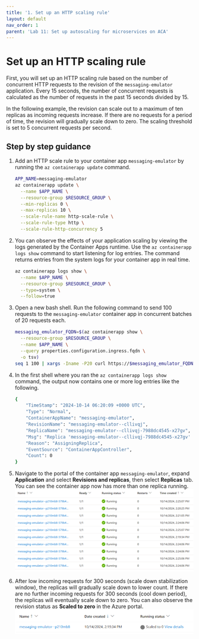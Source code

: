 ```yaml
---
title: '1. Set up an HTTP scaling rule'
layout: default
nav_order: 1
parent: 'Lab 11: Set up autoscaling for microservices on ACA'
---
```


# Set up an HTTP scaling rule

First, you will set up an HTTP scaling rule based on the number of concurrent HTTP requests to the revision of the `messaging-emulator` application. Every 15 seconds, the number of concurrent requests is calculated as the number of requests in the past 15 seconds divided by 15. 

In the following example, the revision can scale out to a maximum of ten replicas as incoming requests increase. If there are no requests for a period of time, the revision will gradually scale down to zero. The scaling threshold is set to 5 concurrent requests per second.

## Step by step guidance

1. Add an HTTP scale rule to your container app `messaging-emulator` by running the `az containerapp update` command.
   ```bash
   APP_NAME=messaging-emulator
   az containerapp update \
     --name $APP_NAME \
     --resource-group $RESOURCE_GROUP \
     --min-replicas 0 \
     --max-replicas 10 \
     --scale-rule-name http-scale-rule \
     --scale-rule-type http \
     --scale-rule-http-concurrency 5
   ```

1. You can observe the effects of your application scaling by viewing the logs generated by the Container Apps runtime. Use the `az containerapp logs show` command to start listening for log entries. The command returns entries from the system logs for your container app in real time. 
   ```bash
   az containerapp logs show \
     --name $APP_NAME \
     --resource-group $RESOURCE_GROUP \
     --type=system \
     --follow=true
   ```

1. Open a new bash shell. Run the following command to send 100 requests to the `messaging-emulator` container app in concurrent batches of 20 requests each.
   ```bash
   messaging_emulator_FQDN=$(az containerapp show \
     --resource-group $RESOURCE_GROUP \
     --name $APP_NAME \
     --query properties.configuration.ingress.fqdn \
     -o tsv)
   seq 1 100 | xargs -Iname -P20 curl https://$messaging_emulator_FQDN
   ```

1. In the first shell where you ran the `az containerapp logs show` command, the output now contains one or more log entries like the following.
   ```bash
   {
       "TimeStamp": "2024-10-14 06:20:09 +0000 UTC",
       "Type": "Normal",
       "ContainerAppName": "messaging-emulator",
       "RevisionName": "messaging-emulator--cllivqj",
       "ReplicaName": "messaging-emulator--cllivqj-7988dc4545-x27gv",
       "Msg": "Replica 'messaging-emulator--cllivqj-7988dc4545-x27gv' has been scheduled to run on a node.",
       "Reason": "AssigningReplica",
       "EventSource": "ContainerAppController",
       "Count": 0
   }
   ```

1. Navigate to the portal of the container app `messaging-emulator`, expand **Application** and select **Revisions and replicas**, then select **Replicas** tab. You can see the container app now has more than one replica running.
![http rule scale out](../../images/lab11_http_rule_scale_out.png)

1. After low incoming requests for 300 seconds (scale down stabilization window), the replicas will gradually scale down to lower count. If there are no further incoming requests for 300 seconds (cool down period), the replicas will eventually scale down to zero. You can also observe the revision status as **Scaled to zero** in the Azure portal.
![http rule scale in](../../images/lab11_http_rule_scale_in.png)
